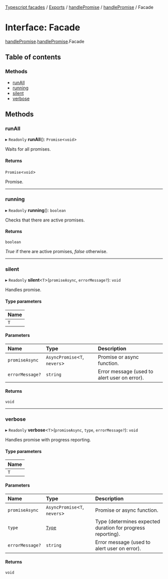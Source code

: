 [Typescript facades](../index.md) / [Exports](../modules.md) / [handlePromise](../modules/handlePromise.md) / [handlePromise](../modules/handlePromise.handlePromise-1.md) / Facade

# Interface: Facade

[handlePromise](../modules/handlePromise.md).[handlePromise](../modules/handlePromise.handlePromise-1.md).Facade

## Table of contents

### Methods

- [runAll](handlePromise.handlePromise-1.Facade.md#runall)
- [running](handlePromise.handlePromise-1.Facade.md#running)
- [silent](handlePromise.handlePromise-1.Facade.md#silent)
- [verbose](handlePromise.handlePromise-1.Facade.md#verbose)

## Methods

### runAll

▸ `Readonly` **runAll**(): `Promise`<`void`\>

Waits for all promises.

#### Returns

`Promise`<`void`\>

Promise.

___

### running

▸ `Readonly` **running**(): `boolean`

Checks that there are active promises.

#### Returns

`boolean`

_True_ if there are active promises, _false_ otherwise.

___

### silent

▸ `Readonly` **silent**<`T`\>(`promiseAsync`, `errorMessage?`): `void`

Handles promise.

#### Type parameters

| Name |
| :------ |
| `T` |

#### Parameters

| Name | Type | Description |
| :------ | :------ | :------ |
| `promiseAsync` | `AsyncPromise`<`T`, `nevers`\> | Promise or async function. |
| `errorMessage?` | `string` | Error message (used to alert user on error). |

#### Returns

`void`

___

### verbose

▸ `Readonly` **verbose**<`T`\>(`promiseAsync`, `type`, `errorMessage?`): `void`

Handles promise with progress reporting.

#### Type parameters

| Name |
| :------ |
| `T` |

#### Parameters

| Name | Type | Description |
| :------ | :------ | :------ |
| `promiseAsync` | `AsyncPromise`<`T`, `nevers`\> | Promise or async function. |
| `type` | [`Type`](../modules/handlePromise.handlePromise-1.md#type) | Type (determines expected duration for progress reporting). |
| `errorMessage?` | `string` | Error message (used to alert user on error). |

#### Returns

`void`
